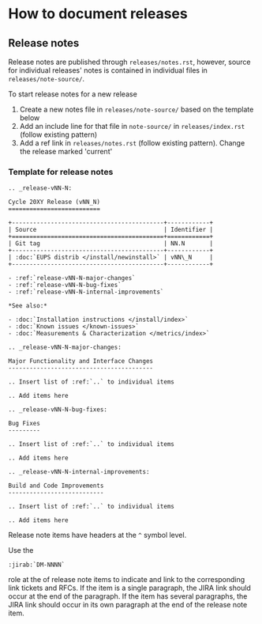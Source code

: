 # How to document releases

## Release notes

Release notes are published through `releases/notes.rst`, however, source for individual releases' notes is contained in individual files in `releases/note-source/`.

To start release notes for a new release

1. Create a new notes file in `releases/note-source/` based on the template below
2. Add an include line for that file in `note-source/` in `releases/index.rst` (follow existing pattern)
3. Add a ref link in `releases/notes.rst` (follow existing pattern). Change the release marked 'current'

### Template for release notes

```
.. _release-vNN-N:

Cycle 20XY Release (vNN_N)
==========================

+-------------------------------------------+------------+
| Source                                    | Identifier |
+===========================================+============+
| Git tag                                   | NN.N       |
+-------------------------------------------+------------+
| :doc:`EUPS distrib </install/newinstall>` | vNN\_N     |
+-------------------------------------------+------------+

- :ref:`release-vNN-N-major-changes`
- :ref:`release-vNN-N-bug-fixes`
- :ref:`release-vNN-N-internal-improvements`

*See also:*

- :doc:`Installation instructions </install/index>`
- :doc:`Known issues </known-issues>`
- :doc:`Measurements & Characterization </metrics/index>`

.. _release-vNN-N-major-changes:

Major Functionality and Interface Changes
-----------------------------------------

.. Insert list of :ref:`..` to individual items

.. Add items here

.. _release-vNN-N-bug-fixes:

Bug Fixes
---------

.. Insert list of :ref:`..` to individual items

.. Add items here

.. _release-vNN-N-internal-improvements:

Build and Code Improvements
---------------------------

.. Insert list of :ref:`..` to individual items

.. Add items here
```

Release note items have headers at the `^` symbol level.

Use the

```
:jirab:`DM-NNNN`
```

role at the of release note items to indicate and link to the corresponding link tickets and RFCs.
If the item is a single paragraph, the JIRA link should occur at the end of the paragraph.
If the item has several paragraphs, the JIRA link should occur in its own paragraph at the end of the release note item.
